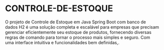# CONTROLE-DE-ESTOQUE
O projeto de Controle de Estoque em Java Spring Boot com banco de dados H2 é uma solução completa e escalável para empresas que precisam gerenciar eficientemente seu estoque de produtos, fornecendo diversas regras de comando para tornar o processo mais simples e seguro. Com uma interface intuitiva e funcionalidades bem definidas,.
